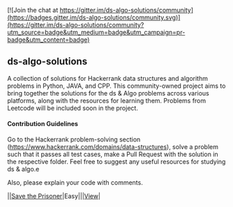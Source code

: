 [![Join the chat at https://gitter.im/ds-algo-solutions/community](https://badges.gitter.im/ds-algo-solutions/community.svg)](https://gitter.im/ds-algo-solutions/community?utm_source=badge&utm_medium=badge&utm_campaign=pr-badge&utm_content=badge)

## ds-algo-solutions

A collection of solutions for Hackerrank data structures and algorithm problems in Python, JAVA, and CPP. This community-owned project aims to bring together the solutions for the ds & Algo problems across various platforms, along with the resources for learning them. Problems from Leetcode will be included soon in the project.

#### Contribution Guidelines
Go to the Hackerrank problem-solving section (https://www.hackerrank.com/domains/data-structures), solve a problem such that it passes all test cases, make a Pull Request with the solution in the respective folder. Feel free to suggest any useful resources for studying ds & algo.e 

Also, please explain your code with comments.

||[Save the Prisoner](https://github.com/Dhruv-Rathi/ds-algo-solutions/blob/main/Algorithms/Save%2520the%2520Prisoner/solution.cpp)|Easy|||[View](/Algorithms/Save%20the%20Prisoner/solution.cpp)|
